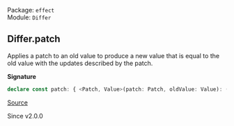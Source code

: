 Package: `effect`<br />
Module: `Differ`<br />

## Differ.patch

Applies a patch to an old value to produce a new value that is equal to the
old value with the updates described by the patch.

**Signature**

```ts
declare const patch: { <Patch, Value>(patch: Patch, oldValue: Value): (self: Differ<Value, Patch>) => Value; <Patch, Value>(self: Differ<Value, Patch>, patch: Patch, oldValue: Value): Value; }
```

[Source](https://github.com/Effect-TS/effect/tree/main/packages/effect/src/Differ.ts#L285)

Since v2.0.0